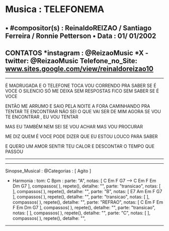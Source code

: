 # Musica : TELEFONEMA
• #compositor(s) : ReinaldoREIZAO  / Santiago Ferreira / Ronnie Petterson
• Data :  01/ 01/2002
---
CONTATOS
*instagram : @ReizaoMusic   *X - twitter: @ReizaoMusic
Telefone_no_Site: www.sites.google.com/view/reinaldoreizao10
---

------------------------------------

É MADRUGADA E O TELEFONE TOCA VOU CORRENDO PRA SABER SE É VOCE
O SILENCIO SÓ ME DEIXA SEM RESPOSTAS
FICO SEM SABER SE É VOCE

ENTÃO ME ARRUMO E SAIO PELA NOITE A FORA
CAMINHANDO PRA TENTAR TE ENCONTRAR
NÃO SEI O QUE VAI SER DE MIM AGORA
SE VOU TE ENCONTRAR , EU VOU TENTAR

MAS EU TAMBÉM NEM SEI SE VOU ACHAR
MAS VOU PROCURAR

ME DIZ QUEM É VOCE
PODE DIZER
QUE EU ESTOU LOUCO PARA SABER

E QUERO UM AMOR
SENTIR TEU CALOR
E DESCONTAR O TEMPO QUE PASSOU

------------------------------------

---
Sinopse_Musical :
@Categorias : [ Agito ]

* Harmonia :
tom: C
Bpm :
parte: "A", notas: [ C Em F G7 --> C  Em F Em Dm G7 ], compassos( ),  repete(), detalhe: "",
parte: "transicao", notas: [  ], compassos( ),   repete(), detalhe: "",
parte: "B", notas: [ E7 Am Em F G7 ], compassos( ),   repete(), detalhe: "",
parte: "transicao", notas: [  ], compassos( ),   repete(), detalhe: "",
parte: "REFRAO", notas: [ C Em F Em F Em Dm G7 ], compassos( ),   repete(), detalhe: "",
parte: "transicao", notas: [  ], compassos( ),   repete(), detalhe: "",
parte: "C", notas: [  ], compassos( ),   repete(), detalhe: "",

------------------------------------

